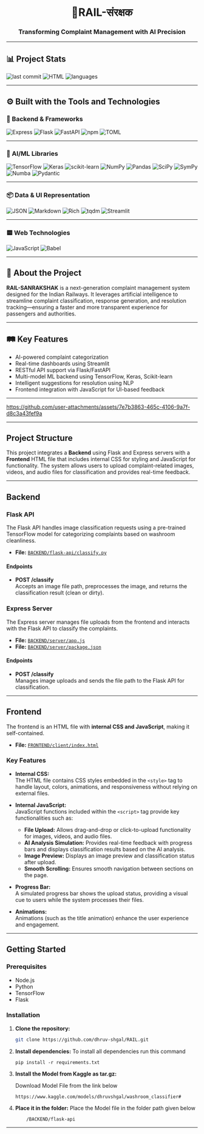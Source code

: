<div align="center">
  <h1>🚆RAIL-संरक्षक</h1>
</div>

<div align="center">
  <h3>Transforming Complaint Management with AI Precision</h3>
</div>


---

## 📊 Project Stats

![last commit](https://img.shields.io/badge/last%20commit-April-blue)
![HTML](https://img.shields.io/badge/html-86.2%25-blue)
![languages](https://img.shields.io/badge/languages-3-blue)

---

## ⚙️ Built with the Tools and Technologies

### 🔧 Backend & Frameworks

![Express](https://img.shields.io/badge/Express-black?logo=express&logoColor=white)
![Flask](https://img.shields.io/badge/Flask-black?logo=flask&logoColor=white)
![FastAPI](https://img.shields.io/badge/FastAPI-009688?logo=fastapi&logoColor=white)
![npm](https://img.shields.io/badge/npm-CB3837?logo=npm&logoColor=white)
![TOML](https://img.shields.io/badge/TOML-8D6748?logo=toml&logoColor=white)

---

### 🧠 AI/ML Libraries

![TensorFlow](https://img.shields.io/badge/TensorFlow-FF6F00?logo=tensorflow&logoColor=white)
![Keras](https://img.shields.io/badge/Keras-red?logo=keras&logoColor=white)
![scikit-learn](https://img.shields.io/badge/scikit--learn-F7931E?logo=scikit-learn&logoColor=white)
![NumPy](https://img.shields.io/badge/NumPy-013243?logo=numpy&logoColor=white)
![Pandas](https://img.shields.io/badge/pandas-150458?logo=pandas&logoColor=white)
![SciPy](https://img.shields.io/badge/SciPy-8CAAE6?logo=scipy&logoColor=white)
![SymPy](https://img.shields.io/badge/SymPy-414141?logo=sympy&logoColor=white)
![Numba](https://img.shields.io/badge/Numba-00AEEF?logo=numba&logoColor=white)
![Pydantic](https://img.shields.io/badge/Pydantic-E66EB2?logo=pydantic&logoColor=white)

---

### 📦 Data & UI Representation

![JSON](https://img.shields.io/badge/JSON-black?logo=json&logoColor=white)
![Markdown](https://img.shields.io/badge/Markdown-black?logo=markdown&logoColor=white)
![Rich](https://img.shields.io/badge/Rich-yellow?logo=python&logoColor=black)
![tqdm](https://img.shields.io/badge/tqdm-yellow?logo=tqdm&logoColor=black)
![Streamlit](https://img.shields.io/badge/Streamlit-FF4B4B?logo=streamlit&logoColor=white)

---

### 🟨 Web Technologies

![JavaScript](https://img.shields.io/badge/JavaScript-F7DF1E?logo=javascript&logoColor=black)
![Babel](https://img.shields.io/badge/Babel-F9DC3E?logo=babel&logoColor=black)

---

## 🧠 About the Project

**RAIL-SANRAKSHAK** is a next-generation complaint management system designed for the Indian Railways. It leverages artificial intelligence to streamline complaint classification, response generation, and resolution tracking—ensuring a faster and more transparent experience for passengers and authorities.

---

## 🛤️ Key Features

- AI-powered complaint categorization
- Real-time dashboards using Streamlit
- RESTful API support via Flask/FastAPI
- Multi-model ML backend using TensorFlow, Keras, Scikit-learn
- Intelligent suggestions for resolution using NLP
- Frontend integration with JavaScript for UI-based feedback

---











https://github.com/user-attachments/assets/7e7b3863-465c-4106-9a7f-d8c3a43fef9a



---

## Project Structure

This project integrates a **Backend** using Flask and Express servers with a **Frontend** HTML file that includes internal CSS for styling and JavaScript for functionality. The system allows users to upload complaint-related images, videos, and audio files for classification and provides real-time feedback.

---

## Backend

### Flask API

The Flask API handles image classification requests using a pre-trained TensorFlow model for categorizing complaints based on washroom cleanliness.

- **File:** [`BACKEND/flask-api/classify.py`](BACKEND/flask-api/classify.py)

#### Endpoints

- **POST /classify**  
  Accepts an image file path, preprocesses the image, and returns the classification result (clean or dirty).

### Express Server

The Express server manages file uploads from the frontend and interacts with the Flask API to classify the complaints.

- **File:** [`BACKEND/server/app.js`](BACKEND/server/app.js)  
- **File:** [`BACKEND/server/package.json`](BACKEND/server/package.json)

#### Endpoints

- **POST /classify**  
  Manages image uploads and sends the file path to the Flask API for classification.

---

## Frontend

The frontend is an HTML file with **internal CSS and JavaScript**, making it self-contained.

- **File:** [`FRONTEND/client/index.html`](FRONTEND/client/index.html)

### Key Features

- **Internal CSS:**  
  The HTML file contains CSS styles embedded in the `<style>` tag to handle layout, colors, animations, and responsiveness without relying on external files.
  
- **Internal JavaScript:**  
  JavaScript functions included within the `<script>` tag provide key functionalities such as:
  - **File Upload:** Allows drag-and-drop or click-to-upload functionality for images, videos, and audio files.
  - **AI Analysis Simulation:** Provides real-time feedback with progress bars and displays classification results based on the AI analysis.
  - **Image Preview:** Displays an image preview and classification status after upload.
  - **Smooth Scrolling:** Ensures smooth navigation between sections on the page.

- **Progress Bar:**  
  A simulated progress bar shows the upload status, providing a visual cue to users while the system processes their files.

- **Animations:**  
  Animations (such as the title animation) enhance the user experience and engagement.

---

## Getting Started

### Prerequisites

- Node.js  
- Python  
- TensorFlow  
- Flask

### Installation

1. **Clone the repository:**
   ```sh
   git clone https://github.com/dhruv-shgal/RAIL.git
   ```

2. **Install dependencies:**
To install all dependencies run this command
   ```
   pip install -r requirements.txt
   ```

3. **Install the Model from Kaggle as tar.gz:**
   
   Download Model File from the link below
   ```
   https://www.kaggle.com/models/dhruvshgal/washroom_classifier#
   ````

4. **Place it in the folder:**
Place the Model file in the folder path given below
    ```
        /BACKEND/flask-api
    ```

---
